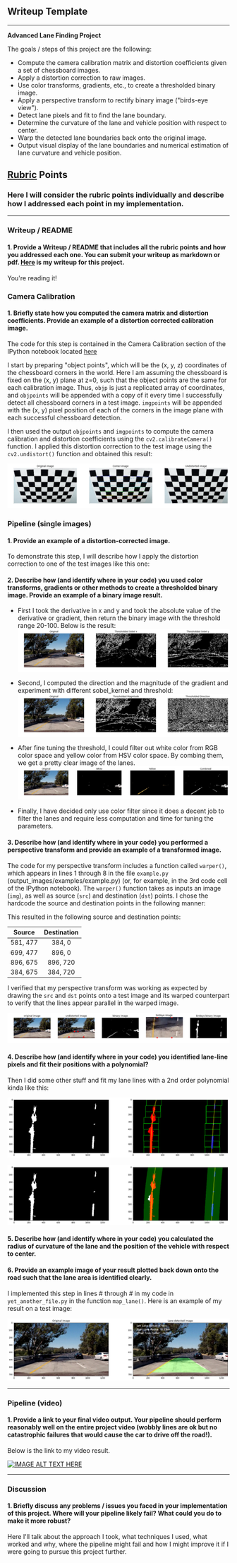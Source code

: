 ## Writeup Template

---

**Advanced Lane Finding Project**

The goals / steps of this project are the following:

* Compute the camera calibration matrix and distortion coefficients given a set of chessboard images.
* Apply a distortion correction to raw images.
* Use color transforms, gradients, etc., to create a thresholded binary image.
* Apply a perspective transform to rectify binary image ("birds-eye view").
* Detect lane pixels and fit to find the lane boundary.
* Determine the curvature of the lane and vehicle position with respect to center.
* Warp the detected lane boundaries back onto the original image.
* Output visual display of the lane boundaries and numerical estimation of lane curvature and vehicle position.

[//]: # (Image References)

[image1]: https://github.com/piliwilliam0306/Udacity-SDC/blob/master/CarND-Advanced-Lane-Lines-P4/output_images/calibrate.png "Calibrate"
[image2]: https://github.com/piliwilliam0306/Udacity-SDC/blob/master/CarND-Advanced-Lane-Lines-P4/output_images/abs.png "Abosolute"
[image3]: https://github.com/piliwilliam0306/Udacity-SDC/blob/master/CarND-Advanced-Lane-Lines-P4/output_images/mag_dir.png "Magnitude"
[image4]: https://github.com/piliwilliam0306/Udacity-SDC/blob/master/CarND-Advanced-Lane-Lines-P4/output_images/color_thresh.png "Color"
[image5]: https://github.com/piliwilliam0306/Udacity-SDC/blob/master/CarND-Advanced-Lane-Lines-P4/output_images/binary_warped.png "Warped"
[image6]: https://github.com/piliwilliam0306/Udacity-SDC/blob/master/CarND-Advanced-Lane-Lines-P4/output_images/sliding_window.png "Window"
[image7]: https://github.com/piliwilliam0306/Udacity-SDC/blob/master/CarND-Advanced-Lane-Lines-P4/output_images/margin_search.png "Margin"
[image8]: https://github.com/piliwilliam0306/Udacity-SDC/blob/master/CarND-Advanced-Lane-Lines-P4/output_images/final.png "Final"


## [Rubric](https://review.udacity.com/#!/rubrics/571/view) Points

### Here I will consider the rubric points individually and describe how I addressed each point in my implementation.  

---

### Writeup / README

#### 1. Provide a Writeup / README that includes all the rubric points and how you addressed each one.  You can submit your writeup as markdown or pdf.  [Here](https://github.com/piliwilliam0306/Udacity-SDC/blob/master/CarND-Advanced-Lane-Lines-P4/writeup_template.md) is my writeup for this project.  

You're reading it!

### Camera Calibration

#### 1. Briefly state how you computed the camera matrix and distortion coefficients. Provide an example of a distortion corrected calibration image.

The code for this step is contained in the Camera Calibration section of the IPython notebook located [here](https://github.com/piliwilliam0306/Udacity-SDC/blob/master/CarND-Advanced-Lane-Lines-P4/P4.ipynb)

I start by preparing "object points", which will be the (x, y, z) coordinates of the chessboard corners in the world. Here I am assuming the chessboard is fixed on the (x, y) plane at z=0, such that the object points are the same for each calibration image.  Thus, `objp` is just a replicated array of coordinates, and `objpoints` will be appended with a copy of it every time I successfully detect all chessboard corners in a test image.  `imgpoints` will be appended with the (x, y) pixel position of each of the corners in the image plane with each successful chessboard detection.  

I then used the output `objpoints` and `imgpoints` to compute the camera calibration and distortion coefficients using the `cv2.calibrateCamera()` function.  I applied this distortion correction to the test image using the `cv2.undistort()` function and obtained this result: 

![alt text][image1]

### Pipeline (single images)

#### 1. Provide an example of a distortion-corrected image.

To demonstrate this step, I will describe how I apply the distortion correction to one of the test images like this one:


#### 2. Describe how (and identify where in your code) you used color transforms, gradients or other methods to create a thresholded binary image.  Provide an example of a binary image result.

* First I took the derivative in x and y and took the absolute value of the derivative or gradient, then return the binary image with the threshold range 20-100. Below is the result:
![alt text][image2]

* Second, I computed the direction and the magnitude of the gradient and experiment with different sobel_kernel and threshold:
![alt text][image3]

* After fine tuning the threshold, I could filter out white color from RGB color space and yellow color from HSV color space. By combing them, we get a pretty clear image of the lanes.
![alt text][image4]

* Finally, I have decided only use color filter since it does a decent job to filter the lanes and require less computation and time for tuning the parameters.

#### 3. Describe how (and identify where in your code) you performed a perspective transform and provide an example of a transformed image.

The code for my perspective transform includes a function called `warper()`, which appears in lines 1 through 8 in the file `example.py` (output_images/examples/example.py) (or, for example, in the 3rd code cell of the IPython notebook).  The `warper()` function takes as inputs an image (`img`), as well as source (`src`) and destination (`dst`) points.  I chose the hardcode the source and destination points in the following manner:

This resulted in the following source and destination points:

| Source        | Destination   | 
|:-------------:|:-------------:| 
| 581, 477      | 384, 0        | 
| 699, 477      | 896, 0        |
| 896, 675      | 896, 720      |
| 384, 675      | 384, 720      |

I verified that my perspective transform was working as expected by drawing the `src` and `dst` points onto a test image and its warped counterpart to verify that the lines appear parallel in the warped image.

![alt text][image5]

#### 4. Describe how (and identify where in your code) you identified lane-line pixels and fit their positions with a polynomial?

Then I did some other stuff and fit my lane lines with a 2nd order polynomial kinda like this:

![alt text][image6]

![alt text][image7]

#### 5. Describe how (and identify where in your code) you calculated the radius of curvature of the lane and the position of the vehicle with respect to center.



#### 6. Provide an example image of your result plotted back down onto the road such that the lane area is identified clearly.

I implemented this step in lines # through # in my code in `yet_another_file.py` in the function `map_lane()`.  Here is an example of my result on a test image:

![alt text][image8]

---

### Pipeline (video)

#### 1. Provide a link to your final video output.  Your pipeline should perform reasonably well on the entire project video (wobbly lines are ok but no catastrophic failures that would cause the car to drive off the road!).
<!--
Here's a [link to my video result](./project_video.mp4)
-->
Below is the link to my video result.

[![IMAGE ALT TEXT HERE](https://github.com/piliwilliam0306/Udacity-SDC/blob/master/CarND-Advanced-Lane-Lines-P4/output_images/project_video.gif)](https://youtu.be/oSamJ6EsAiU)

---

### Discussion

#### 1. Briefly discuss any problems / issues you faced in your implementation of this project.  Where will your pipeline likely fail?  What could you do to make it more robust?

Here I'll talk about the approach I took, what techniques I used, what worked and why, where the pipeline might fail and how I might improve it if I were going to pursue this project further.  
